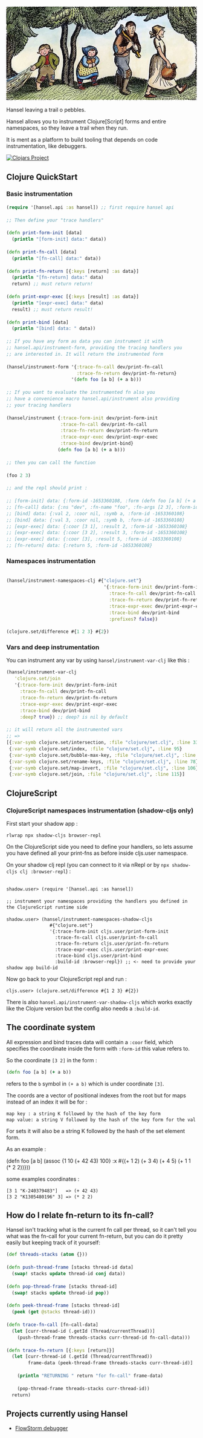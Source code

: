 
![hansel](./docs/hansel.png)

Hansel leaving a trail o pebbles.

Hansel allows you to instrument Clojure[Script] forms and entire namespaces, so they leave a trail when they run.

It is ment as a platform to build tooling that depends on code instrumentation, like debuggers.

[![Clojars Project](https://img.shields.io/clojars/v/com.github.jpmonettas/hansel.svg)](https://clojars.org/com.github.jpmonettas/hansel)

## Clojure QuickStart

### Basic instrumentation

```clojure
(require '[hansel.api :as hansel]) ;; first require hansel api

;; Then define your "trace handlers"

(defn print-form-init [data]
  (println "[form-init] data:" data))

(defn print-fn-call [data]
  (println "[fn-call] data:" data))

(defn print-fn-return [{:keys [return] :as data}]
  (println "[fn-return] data:" data)
  return) ;; must return return!

(defn print-expr-exec [{:keys [result] :as data}]
  (println "[expr-exec] data:" data)
  result) ;; must return result!

(defn print-bind [data]
  (println "[bind] data: " data))

;; If you have any form as data you can instrument it with 
;; hansel.api/instrument-form, providing the tracing handlers you
;; are interested in. It will return the instrumented form

(hansel/instrument-form '{:trace-fn-call dev/print-fn-call
                          :trace-fn-return dev/print-fn-return}
                        '(defn foo [a b] (+ a b)))

;; If you want to evaluate the instrumented fn also you
;; have a convenience macro hansel.api/instrument also providing
;; your tracing handlers

(hansel/instrument {:trace-form-init dev/print-form-init
                    :trace-fn-call dev/print-fn-call
                    :trace-fn-return dev/print-fn-return
                    :trace-expr-exec dev/print-expr-exec
                    :trace-bind dev/print-bind}
                   (defn foo [a b] (+ a b)))

;; then you can call the function

(foo 2 3)

;; and the repl should print :

;; [form-init] data: {:form-id -1653360108, :form (defn foo [a b] (+ a b)), :ns "dev", :def-kind :defn}
;; [fn-call] data: {:ns "dev", :fn-name "foo", :fn-args [2 3], :form-id -1653360108}
;; [bind] data: {:val 2, :coor nil, :symb a, :form-id -1653360108}
;; [bind] data: {:val 3, :coor nil, :symb b, :form-id -1653360108}
;; [expr-exec] data: {:coor [3 1], :result 2, :form-id -1653360108}
;; [expr-exec] data: {:coor [3 2], :result 3, :form-id -1653360108}
;; [expr-exec] data: {:coor [3], :result 5, :form-id -1653360108}
;; [fn-return] data: {:return 5, :form-id -1653360108}
```

### Namespaces instrumentation

```clojure

(hansel/instrument-namespaces-clj #{"clojure.set"}
                                    '{:trace-form-init dev/print-form-init
                                      :trace-fn-call dev/print-fn-call
                                      :trace-fn-return dev/print-fn-return
                                      :trace-expr-exec dev/print-expr-exec
                                      :trace-bind dev/print-bind
									  :prefixes? false})
									  
(clojure.set/difference #{1 2 3} #{2})
```

### Vars and deep instrumentation

You can instrument any var by using `hansel/instrument-var-clj` like this :
```clojure
(hansel/instrument-var-clj
   'clojure.set/join
   '{:trace-form-init dev/print-form-init
     :trace-fn-call dev/print-fn-call
     :trace-fn-return dev/print-fn-return
     :trace-expr-exec dev/print-expr-exec
     :trace-bind dev/print-bind
     :deep? true}) ;; deep? is nil by default

;; it will return all the instrumented vars
;; => 
[{:var-symb clojure.set/intersection, :file "clojure/set.clj", :line 33}
 {:var-symb clojure.set/index, :file "clojure/set.clj", :line 95}
 {:var-symb clojure.set/bubble-max-key, :file "clojure/set.clj", :line 13}
 {:var-symb clojure.set/rename-keys, :file "clojure/set.clj", :line 78}
 {:var-symb clojure.set/map-invert, :file "clojure/set.clj", :line 106}
 {:var-symb clojure.set/join, :file "clojure/set.clj", :line 115}]
```

## ClojureScript

### ClojureScript namespaces instrumentation (shadow-cljs only)

First start your shadow app :

```
rlwrap npx shadow-cljs browser-repl
```

On the ClojureScript side you need to define your handlers, so lets assume you have defined all your print-fns as before
inside cljs.user namespace.

On your shadow clj repl (you can connect to it via nRepl or by `npx shadow-cljs clj :browser-repl`) :
```

shadow.user> (require '[hansel.api :as hansel])

;; instrument your namespaces providing the handlers you defined in the ClojureScript runtime side

shadow.user> (hansel/instrument-namespaces-shadow-cljs
                #{"clojure.set"}
                '{:trace-form-init cljs.user/print-form-init
                  :trace-fn-call cljs.user/print-fn-call
                  :trace-fn-return cljs.user/print-fn-return
                  :trace-expr-exec cljs.user/print-expr-exec
                  :trace-bind cljs.user/print-bind
                  :build-id :browser-repl}) ;; <- need to provide your shadow app build-id
```

Now go back to your ClojureScript repl and run :

```
cljs.user> (clojure.set/difference #{1 2 3} #{2})
```

There is also `hansel.api/instrument-var-shadow-cljs` which works exactly like the Clojure version but 
the config also needs a `:build-id`.

## The coordinate system

All expression and bind traces data will contain a `:coor` field, which specifies the coordinate inside the form with `:form-id` this value refers to.

So the coordinate `[3 2]` in the form :

```clojure
(defn foo [a b] (+ a b))
```

refers to the `b` symbol in `(+ a b)` which is under coordinate `[3]`.

The coords are a vector of positional indexes from the root but for maps instead of an index it will be for :

    map key : a string K followed by the hash of the key form
    map value: a string V followed by the hash of the key form for the val

For sets it will also be a string K followed by the hash of the set
element form.

As an example :

(defn foo [a b]
  (assoc {1 10
          (+ 42 43) 100}
         :x #{(+ 1 2) (+ 3 4) (+ 4 5) (+ 1 1 (* 2 2))}))

some examples coordinates :

    [3 1 "K-240379483"]   => (+ 42 43)
    [3 2 "K1305480196" 3] => (* 2 2)

## How do I relate fn-return to its fn-call?

Hansel isn't tracking what is the current fn call per thread, so it can't tell you what was the fn-call for your current
fn-return, but you can do it pretty easily but keeping track of it yourself:

```clojure
(def threads-stacks (atom {}))

(defn push-thread-frame [stacks thread-id data]
  (swap! stacks update thread-id conj data))

(defn pop-thread-frame [stacks thread-id]
  (swap! stacks update thread-id pop))

(defn peek-thread-frame [stacks thread-id]
  (peek (get @stacks thread-id)))

(defn trace-fn-call [fn-call-data]
  (let [curr-thread-id (.getId (Thread/currentThread))]
    (push-thread-frame threads-stacks curr-thread-id fn-call-data)))

(defn trace-fn-return [{:keys [return]}]
  (let [curr-thread-id (.getId (Thread/currentThread))
        frame-data (peek-thread-frame threads-stacks curr-thread-id)]

    (println "RETURNING " return "for fn-call" frame-data)

    (pop-thread-frame threads-stacks curr-thread-id))
  return)
```
## Projects currently using Hansel

- [FlowStorm debugger](https://github.com/jpmonettas/flow-storm-debugger)
